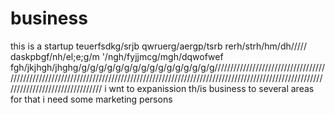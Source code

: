 # business
this is a startup
teuerfsdkg/srjb
qwruerg/aergp/tsrb
rerh/strh/hm/dh/////
daskpbgf/nh/el;e;g/m
'/ngh/fyjjmcg/mgh/dqwofwef
fgh/jkjhgh/jhghg/g/g/g/g/g/g/g/g/g/g/g/g/g/g/g/g///////////////////////////////////////////////////////////////////////////////////////////////////////////////////////////////////////////////////////////////////
i wnt to expanission th/is business to several areas for that i need some marketing persons
 